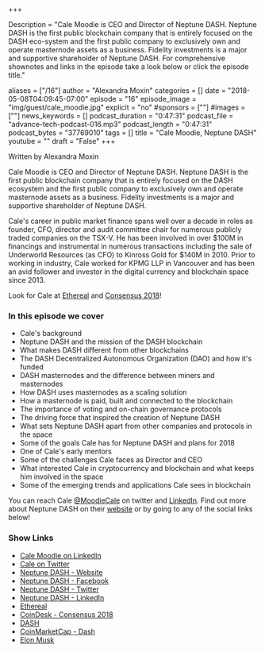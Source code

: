 +++

Description = "Cale Moodie  is CEO and Director of Neptune DASH. Neptune DASH is the first public blockchain company that is entirely focused on the DASH eco-system and the first public company to exclusively own and operate masternode assets as a business. Fidelity investments is a major and supportive shareholder of Neptune DASH. For comprehensive shownotes and links in the episode take a look below or click the episode title."

aliases = ["/16"]
author = "Alexandra Moxin"
categories = []
date = "2018-05-08T04:09:45-07:00"
episode = "16"
episode_image = "img/guest/cale_moodie.jpg"
explicit = "no"
#sponsors = [""]
#images = [""]
news_keywords = []
podcast_duration = "0:47:31"
podcast_file = "advance-tech-podcast-016.mp3"
podcast_length = "0:47:31"
podcast_bytes = "37769010"
tags = []
title = "Cale Moodie, Neptune DASH"
youtube = ""
draft = "False"
+++

Written by Alexandra Moxin

Cale Moodie is CEO and Director of Neptune DASH. Neptune DASH is the first public blockchain company that is entirely focused on the DASH ecosystem and the first public company to exclusively own and operate masternode assets as a business. Fidelity investments is a major and supportive shareholder of Neptune DASH.

Cale's career in public market finance spans well over a decade in roles as founder, CFO, director and audit committee chair for numerous publicly traded companies on the TSX-V. He has been involved in over $100M in financings and instrumental in numerous transactions including the sale of Underworld Resources (as CFO) to Kinross Gold for $140M in 2010. Prior to working in industry, Cale worked for KPMG LLP in Vancouver and has been an avid follower and investor in the digital currency and blockchain space since 2013.

Look for Cale at [Ethereal](https://etherealsummit.com/) and [Consensus 2018](https://www.coindesk.com/events/consensus-2018/)!


### In this episode we cover
* Cale's background
* Neptune DASH and the mission of the DASH blockchain
* What makes DASH different from other blockchains
* The DASH Decentralized Autonomous Organization (DAO) and how it's funded
* DASH masternodes and the difference between miners and masternodes
* How DASH uses masternodes as a scaling solution
* How a masternode is paid, built and connected to the blockchain
* The importance of voting and on-chain governance protocols
* The driving force that inspired the creation of Neptune DASH
* What sets Neptune DASH apart from other companies and protocols in the space
* Some of the goals Cale has for Neptune DASH and plans for 2018
* One of Cale's early mentors
* Some of the challenges Cale faces as Director and CEO
* What interested Cale in cryptocurrency and blockchain and what keeps him involved in the space
* Some of the emerging trends and applications Cale sees in blockchain

You can reach Cale [@MoodieCale](https://twitter.com/) on twitter and [LinkedIn](https://www.linkedin.com/in/cale-j-moodie-bsf-cpa-ca-1215032/). Find out more about Neptune DASH on their [website](https://neptunedash.com/) or by going to any of the social links below!


### Show Links

* [Cale Moodie on LinkedIn](https://www.linkedin.com/in/cale-j-moodie-bsf-cpa-ca-1215032/)
* [Cale on Twitter](https://twitter.com/MoodieCale)
* [Neptune DASH - Website](https://neptunedash.com/)
* [Neptune DASH - Facebook](https://www.facebook.com/Neptune-Dash-408645892898692/?ref=settings)
* [Neptune DASH - Twitter](https://twitter.com/NeptuneDash?lang=en)
* [Neptune DASH - LinkedIn](https://www.linkedin.com/company/neptunedash/)
* [Ethereal](https://etherealsummit.com/)
* [CoinDesk - Consensus 2018](https://www.coindesk.com/events/consensus-2018/)
* [DASH](https://www.dash.org/)
* [CoinMarketCap - Dash](https://coinmarketcap.com/currencies/dash/)
* [Elon Musk](https://www.forbes.com/profile/elon-musk/)










